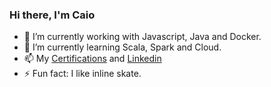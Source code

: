 ### Hi there, I'm Caio


- 🔭 I’m currently working with Javascript, Java and Docker. 
- 🌱 I’m currently learning Scala, Spark and Cloud. 
- 📫  My [Certifications](https://www.youracclaim.com/users/caio-bessa/badges) and [Linkedin](https://www.linkedin.com/in/caio-bessa/)
- ⚡ Fun fact: I like inline skate. 
